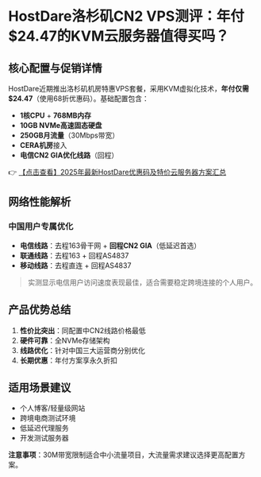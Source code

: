 # HostDare洛杉矶CN2 VPS测评：年付$24.47的KVM云服务器值得买吗？

## 核心配置与促销详情

HostDare近期推出洛杉矶机房特惠VPS套餐，采用KVM虚拟化技术，**年付仅需$24.47**（使用68折优惠码）。基础配置包含：

- **1核CPU** + **768MB内存**
- **10GB NVMe高速固态硬盘**
- **250GB月流量**（30Mbps带宽）
- **CERA机房**接入
- **电信CN2 GIA优化线路**（回程）

👉 [【点击查看】2025年最新HostDare优惠码及特价云服务器方案汇总](https://bit.ly/hostdare)

## 网络性能解析

### 中国用户专属优化
- **电信线路**：去程163骨干网 + **回程CN2 GIA**（低延迟首选）
- **联通线路**：去程163 + 回程AS4837
- **移动线路**：去程直连 + 回程AS4837

> 实测显示电信用户访问速度表现最佳，适合需要稳定跨境连接的个人用户。

## 产品优势总结

1. **性价比突出**：同配置中CN2线路价格最低
2. **硬件可靠**：全NVMe存储架构
3. **线路优化**：针对中国三大运营商分别优化
4. **长期优惠**：年付方案享永久折扣

## 适用场景建议

- 个人博客/轻量级网站
- 跨境电商测试环境
- 低延迟代理服务
- 开发测试服务器

**注意事项**：30M带宽限制适合中小流量项目，大流量需求建议选择更高配置方案。